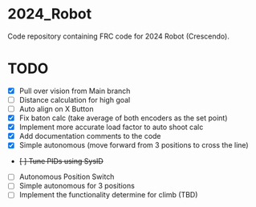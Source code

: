 # 2024_Robot
Code repository containing FRC code for 2024 Robot (Crescendo).

# TODO
- [x] Pull over vision from Main branch
- [ ] Distance calculation for high goal
- [ ] Auto align on X Button
- [x] Fix baton calc (take average of both encoders as the set point)
- [x] Implement more accurate load factor to auto shoot calc
- [x] Add documentation comments to the code
- [x] Simple autonomous (move forward from 3 positions to cross the line)
- ~~[ ] Tune PIDs using SysID~~
- [ ] Autonomous Position Switch
- [ ] Simple autonomous for 3 positions
- [ ] Implement the functionality determine for climb (TBD)